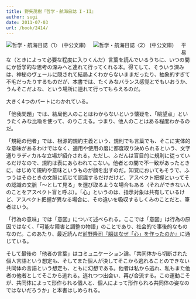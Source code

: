 ```yaml
---
title: 野矢茂樹『哲学・航海日誌 I・II』
author: sugi
date: 2011-07-03
url: /book/2414/
---
```

<a href="http://www.amazon.co.jp/exec/obidos/ASIN/4122052998/chezsugi-22/ref=nosim/" name="amazletlink" target="_blank"><img src="http://i2.wp.com/ecx.images-amazon.com/images/I/41c-LPuqv-L._SL160_.jpg?w=660" alt="哲学・航海日誌〈1〉 (中公文庫)" class="alignleft" style="float: left; margin: 0 20px 20px 0;" data-recalc-dims="1" /></a><a href="http://www.amazon.co.jp/exec/obidos/ASIN/4122053005/chezsugi-22/ref=nosim/" name="amazletlink" target="_blank"><img src="http://i2.wp.com/ecx.images-amazon.com/images/I/31doKFoVPQL._SL160_.jpg?w=660" alt="哲学・航海日誌〈2〉 (中公文庫)" class="alignleft" style="float: left; margin: 0 20px 20px 0;" data-recalc-dims="1" /></a>

平易な（ときによって必要な程度に入りくんだ）言葉を読んでいるうちに、いつの間にか哲学的な思考の深みへと連れて行ってくれる本。得てして、そういう深みは、神秘のヴェールに隠されて結局よくわからないままだったり、抽象的すぎて不毛だったりするものだが、本書では、たくみなバランス感覚とでもいおうか、うんそこだよな、という場所に連れて行ってもらえるのだ。

大きく4つのパートにわかれている。

「他我問題」では、結局他人のことはわからないという懐疑を、「眺望点」というたくみな比喩を使って、のりこえる。つまり、他人のことはある程度わかるのだ。

「規範の他者」では、根源的規約主義という、規則でも言葉でも、そこに実体的な意味があるわけではなく、適用や使用の度に都度取り決められるという、文字通りラディカルな立場が紹介される。ただし、ふだんは盲目的に規則に従っているだけなので、規約は表にあらわれてこない。他者との間で不一致があったときに、はじめて規約や意味というものが顔を出すのだ。知覚においてもそうで、ふつうはそのときの文脈に応じて認識するだけだけど、アスペクト把握といってその認識の文脈「〜として見る」を選び取るような場合もある（それができない人のことをアスペクト盲と呼ぶ）。「心」というのは、指示対象は共有しているけど、アスペクト把握が異なる場合に、その違いを吸収するしくみのことだと、筆者はいう。

「行為の意味」では「意図」について述べられる。ここでは「意図」は行為の原因ではなく、「可能な障害と調整の物語」のことであり、社会的で事後的なものなのだ。このあたり、最近読んだ[前野隆司『脳はなぜ「心」を作ったのか』][1]に通じている。

そして最後の「他者の言葉」はコミュニケーション論。「共同体から切断された個人言語という想定も、そしてまた個人が決してそこから逃れることのできない共同体の言語という想定も、ともに幻想である。他者は私から逃れ、私もまた他者の他者としてそこから逃れる。逃れつつ出会い、再び合流する。この運動こそが、共同体によって形作られる個人と、個人によって形作られる共同体の姿なのではないだろうか」と本書はしめられる。


 [1]: http://asharpminor.com/book/20110607.html
